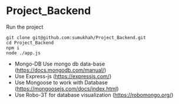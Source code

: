 # Project_Backend

Run the project
``` 
git clone git@github.com:sumukhah/Project_Backend.git
cd Project_Backend
npm i
node ./app.js
```

* Mongo-DB Use mongo db data-base (https://docs.mongodb.com/manual/)
* Use Express-js (https://expressjs.com/)
* Use Mongoose to work with Database (https://mongoosejs.com/docs/index.html)
* Use Robo-3T for database visualization (https://robomongo.org/)
